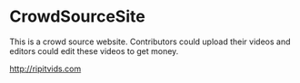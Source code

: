 # CrowdSourceSite
This is a crowd source website. Contributors could upload their videos and editors could edit these videos to get money.

http://ripitvids.com
